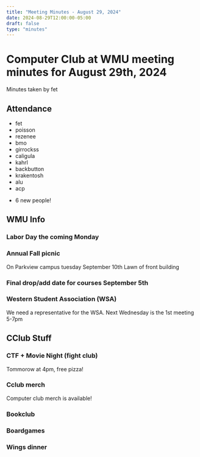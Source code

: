 ```yaml
---
title: "Meeting Minutes - August 29, 2024"
date: 2024-08-29T12:00:00-05:00
draft: false
type: "minutes"
---
```


# Computer Club at WMU meeting minutes for August 29th, 2024
Minutes taken by fet



## Attendance
* fet
* poisson
* rezenee
* bmo
* girrockss
* caligula
* kahrl
* backbutton
* krakentosh
* alu
* acp
+ 6 new people!



## WMU Info

### Labor Day the coming Monday

### Annual Fall picnic
On Parkview campus tuesday September 10th
Lawn of front building

### Final drop/add date for courses September 5th

### Western Student Association (WSA)
We need a representative for the WSA. Next Wednesday is the 1st meeting 5-7pm



## CClub Stuff 

### CTF + Movie Night (fight club)
Tommorow at 4pm, free pizza!

### Cclub merch
Computer club merch is available!

### Bookclub

### Boardgames

### Wings dinner
